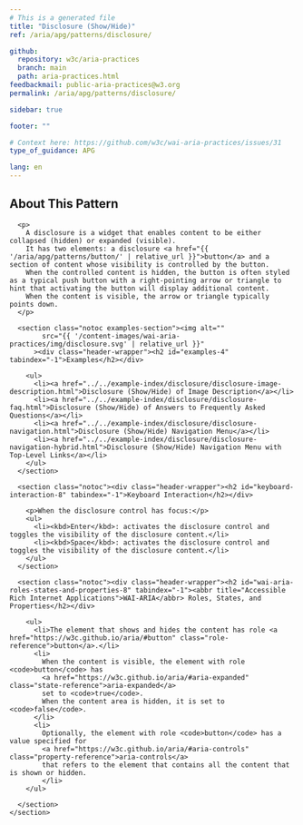 ```yaml
---
# This is a generated file
title: "Disclosure (Show/Hide)"
ref: /aria/apg/patterns/disclosure/

github:
  repository: w3c/aria-practices
  branch: main
  path: aria-practices.html
feedbackmail: public-aria-practices@w3.org
permalink: /aria/apg/patterns/disclosure/

sidebar: true

footer: ""

# Context here: https://github.com/w3c/wai-aria-practices/issues/31
type_of_guidance: APG

lang: en
---
```



<link 
  rel="stylesheet"
  href="{{ '/content-assets/wai-aria-practices/styles.css' | relative_url }}"
>
<!-- Code highlighting styles -->
<link 
  rel="stylesheet"
  href="{{ '/aria/apg/example-index/css/github.css' | relative_url }}"
>

<script>
const addBodyClass = "pattern-page";
const enableSidebar = true;
if (addBodyClass) document.body.classList.add(addBodyClass);
if (enableSidebar) document.body.classList.add('has-sidebar');
</script>
    
<div>
<section class="widget" id="disclosure"><h2 id="about-this-pattern" tabindex="-1">About This Pattern</h2><div class="header-wrapper"></div>
      
      <p>
        A disclosure is a widget that enables content to be either collapsed (hidden) or expanded (visible).
        It has two elements: a disclosure <a href="{{ '/aria/apg/patterns/button/' | relative_url }}">button</a> and a section of content whose visibility is controlled by the button.
        When the controlled content is hidden, the button is often styled as a typical push button with a right-pointing arrow or triangle to hint that activating the button will display additional content.
        When the content is visible, the arrow or triangle typically points down.
      </p>

      <section class="notoc examples-section"><img alt="" 
            src="{{ '/content-images/wai-aria-practices/img/disclosure.svg' | relative_url }}"
          ><div class="header-wrapper"><h2 id="examples-4" tabindex="-1">Examples</h2></div>
        
        <ul>
          <li><a href="../../example-index/disclosure/disclosure-image-description.html">Disclosure (Show/Hide) of Image Description</a></li>
          <li><a href="../../example-index/disclosure/disclosure-faq.html">Disclosure (Show/Hide) of Answers to Frequently Asked Questions</a></li>
          <li><a href="../../example-index/disclosure/disclosure-navigation.html">Disclosure (Show/Hide) Navigation Menu</a></li>
          <li><a href="../../example-index/disclosure/disclosure-navigation-hybrid.html">Disclosure (Show/Hide) Navigation Menu with Top-Level Links</a></li>
        </ul>
      </section>

      <section class="notoc"><div class="header-wrapper"><h2 id="keyboard-interaction-8" tabindex="-1">Keyboard Interaction</h2></div>
        
        <p>When the disclosure control has focus:</p>
        <ul>
          <li><kbd>Enter</kbd>: activates the disclosure control and toggles the visibility of the disclosure content.</li>
          <li><kbd>Space</kbd>: activates the disclosure control and toggles the visibility of the disclosure content.</li>
        </ul>
      </section>

      <section class="notoc"><div class="header-wrapper"><h2 id="wai-aria-roles-states-and-properties-8" tabindex="-1"><abbr title="Accessible Rich Internet Applications">WAI-ARIA</abbr> Roles, States, and Properties</h2></div>
        
        <ul>
          <li>The element that shows and hides the content has role <a href="https://w3c.github.io/aria/#button" class="role-reference">button</a>.</li>
          <li>
            When the content is visible, the element with role <code>button</code> has
            <a href="https://w3c.github.io/aria/#aria-expanded" class="state-reference">aria-expanded</a>
            set to <code>true</code>.
            When the content area is hidden, it is set to <code>false</code>.
          </li>
          <li>
            Optionally, the element with role <code>button</code> has a value specified for
            <a href="https://w3c.github.io/aria/#aria-controls" class="property-reference">aria-controls</a>
            that refers to the element that contains all the content that is shown or hidden.
            </li>
        </ul>

      </section>
    </section>
</div>
<script 
  src="{{ '/aria/apg/example-index/js/jumpto.js' | relative_url }}"
></script>
